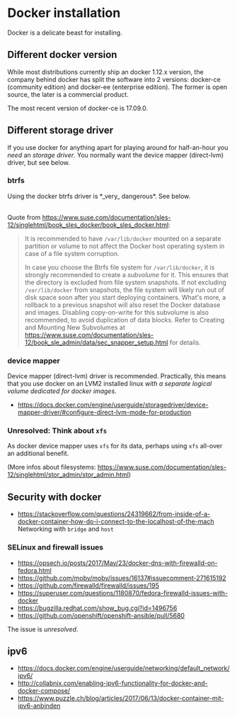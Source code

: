 # Docker installation

Docker is a delicate beast for installing.

## Different docker version

While most distributions currently ship an docker 1.12.x version, 
the company behind docker has split the software into 2 versions: 
docker-ce (community edition) and docker-ee (enterprise edition).
The former is open source, the later is a commercial product.

The most recent version of docker-ce is 17.09.0.

## Different storage driver

If you use docker for anything apart for playing around for half-an-hour
you *need* an _storage driver_. You normally want the device mapper
(direct-lvm) driver, but see below.

### btrfs

<div class="alert alert-success">
Using the docker btrfs driver is *_very_ dangerous*. See below.
</div><br/>

Quote from https://www.suse.com/documentation/sles-12/singlehtml/book_sles_docker/book_sles_docker.html:

> It is recommended to have `/var/lib/docker` mounted on a separate partition 
or volume to not affect the Docker host operating system in case of a file 
system corruption.
>
> In case you choose the Btrfs file system for `/var/lib/docker`, it is strongly 
recommended to create a *subvolume* for it. This ensures that the directory is 
excluded from file system snapshots. If not excluding `/var/lib/docker` from 
snapshots, the file system will likely run out of disk space soon after 
you start deploying containers. What's more, a rollback to a previous snapshot 
will also reset the Docker database and images. Disabling copy-on-write for 
this subvolume is also recommended, to avoid duplication of data blocks. 
Refer to Creating and Mounting New Subvolumes at 
https://www.suse.com/documentation/sles-12/book_sle_admin/data/sec_snapper_setup.html 
for details. 

### device mapper

Device mapper (direct-lvm) driver is recommended. Practically, this means
that you use docker on an LVM2 installed linux _with a separate logical 
volume dedicated for docker images_.

* https://docs.docker.com/engine/userguide/storagedriver/device-mapper-driver/#configure-direct-lvm-mode-for-production

### Unresolved: Think about `xfs`

As docker device mapper uses `xfs` for its data, perhaps using `xfs` all-over
an additional benefit. 

(More infos about filesystems: https://www.suse.com/documentation/sles-12/singlehtml/stor_admin/stor_admin.html)

## Security with docker

* https://stackoverflow.com/questions/24319662/from-inside-of-a-docker-container-how-do-i-connect-to-the-localhost-of-the-mach
  Networking with `bridge` and `host`

### SELinux and firewall issues

* https://opsech.io/posts/2017/May/23/docker-dns-with-firewalld-on-fedora.html
* https://github.com/moby/moby/issues/16137#issuecomment-271615192
* https://github.com/firewalld/firewalld/issues/195
* https://superuser.com/questions/1180870/fedora-firewalld-issues-with-docker
* https://bugzilla.redhat.com/show_bug.cgi?id=1496756
* https://github.com/openshift/openshift-ansible/pull/5680

The issue is *unresolved*.

## ipv6

* https://docs.docker.com/engine/userguide/networking/default_network/ipv6/
* http://collabnix.com/enabling-ipv6-functionality-for-docker-and-docker-compose/
* https://www.puzzle.ch/blog/articles/2017/06/13/docker-container-mit-ipv6-anbinden
